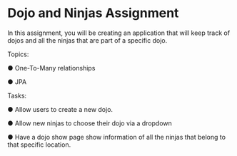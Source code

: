 # Dojo and Ninjas Assignment

In this assignment, you will be creating an application that will keep track of dojos and all the ninjas that are part of a specific dojo.

Topics:

● One-To-Many relationships

● JPA

Tasks:

● Allow users to create a new dojo.

● Allow new ninjas to choose their dojo via a dropdown

● Have a dojo show page show information of all the ninjas that belong to that specific location.
